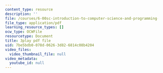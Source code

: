 ```yaml
---
content_type: resource
description: ''
file: /courses/6-00sc-introduction-to-computer-science-and-programming-spring-2011/7be5bdb0078d06263d826814c08b4204_ggxY20cXql8.pdf
file_type: application/pdf
learning_resource_types: []
ocw_type: OCWFile
resourcetype: Document
title: 3play pdf file
uid: 7be5bdb0-078d-0626-3d82-6814c08b4204
video_files:
  video_thumbnail_file: null
video_metadata:
  youtube_id: null
---
```

